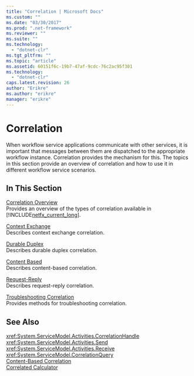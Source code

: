 ```yaml
---
title: "Correlation | Microsoft Docs"
ms.custom: ""
ms.date: "03/30/2017"
ms.prod: ".net-framework"
ms.reviewer: ""
ms.suite: ""
ms.technology: 
  - "dotnet-clr"
ms.tgt_pltfrm: ""
ms.topic: "article"
ms.assetid: 60151f6c-19b7-47af-9cdc-76c2ac95f301
ms.technology: 
  - "dotnet-clr"
caps.latest.revision: 26
author: "Erikre"
ms.author: "erikre"
manager: "erikre"
---
```

# Correlation
When workflow service applications communicate with other services, it is important that messages between them are dispatched to the appropriate workflow instance. Correlation provides the mechanism for this. The topics in this section provide an overview of correlation and how to use it in different workflow service scenarios.  
  
## In This Section  
 [Correlation Overview](../../../../docs/framework/wcf/feature-details/correlation-overview.md)  
 Provides an overview of the types of correlation available in [!INCLUDE[netfx_current_long](../../../../includes/netfx-current-long-md.md)].  
  
 [Context Exchange](../../../../docs/framework/wcf/feature-details/context-exchange-correlation.md)  
 Describes context exchange correlation.  
  
 [Durable Duplex](../../../../docs/framework/wcf/feature-details/durable-duplex-correlation.md)  
 Describes durable duplex correlation.  
  
 [Content Based](../../../../docs/framework/wcf/feature-details/content-based-correlation.md)  
 Describes content-based correlation.  
  
 [Request-Reply](../../../../docs/framework/wcf/feature-details/request-reply-correlation.md)  
 Describes request-reply correlation.  
  
 [Troubleshooting Correlation](../../../../docs/framework/wcf/feature-details/troubleshooting-correlation.md)  
 Provides methods for troubleshooting correlation.  
  
## See Also  
 <xref:System.ServiceModel.Activities.CorrelationHandle>   
 <xref:System.ServiceModel.Activities.Send>   
 <xref:System.ServiceModel.Activities.Receive>   
 <xref:System.ServiceModel.CorrelationQuery>   
 [Content-Based Correlation](../../../../docs/framework/windows-workflow-foundation/samples/content-based-correlation.md)   
 [Correlated Calculator](../../../../docs/framework/windows-workflow-foundation/samples/correlated-calculator.md)